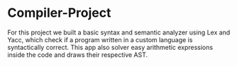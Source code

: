 # Compiler-Project

For this project we built a basic syntax and semantic analyzer using Lex and Yacc, which check if a program written in a custom language is 
syntactically correct. This app also solver easy arithmetic expressions inside the code and draws their respective AST.
